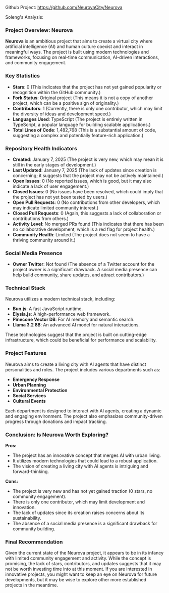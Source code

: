 Github Project: https://github.com/NeurovaCity/Neurova

Soleng's Analysis:

### Project Overview: Neurova

**Neurova** is an ambitious project that aims to create a virtual city where artificial intelligence (AI) and human culture coexist and interact in meaningful ways. The project is built using modern technologies and frameworks, focusing on real-time communication, AI-driven interactions, and community engagement.

### Key Statistics

- **Stars**: 0 (This indicates that the project has not yet gained popularity or recognition within the GitHub community.)
- **Fork Status**: Original project (This means it is not a copy of another project, which can be a positive sign of originality.)
- **Contributors**: 1 (Currently, there is only one contributor, which may limit the diversity of ideas and development speed.)
- **Languages Used**: TypeScript (The project is entirely written in TypeScript, a popular language for building scalable applications.)
- **Total Lines of Code**: 1,482,768 (This is a substantial amount of code, suggesting a complex and potentially feature-rich application.)

### Repository Health Indicators

- **Created**: January 7, 2025 (The project is very new, which may mean it is still in the early stages of development.)
- **Last Updated**: January 7, 2025 (The lack of updates since creation is concerning; it suggests that the project may not be actively maintained.)
- **Open Issues**: 0 (No reported issues, which is good, but it may also indicate a lack of user engagement.)
- **Closed Issues**: 0 (No issues have been resolved, which could imply that the project has not yet been tested by users.)
- **Open Pull Requests**: 0 (No contributions from other developers, which may indicate limited community interest.)
- **Closed Pull Requests**: 0 (Again, this suggests a lack of collaboration or contributions from others.)
- **Activity Level**: No merged PRs found (This indicates that there has been no collaborative development, which is a red flag for project health.)
- **Community Health**: Limited (The project does not seem to have a thriving community around it.)

### Social Media Presence

- **Owner Twitter**: Not found (The absence of a Twitter account for the project owner is a significant drawback. A social media presence can help build community, share updates, and attract contributors.)

### Technical Stack

Neurova utilizes a modern technical stack, including:

- **Bun.js**: A fast JavaScript runtime.
- **Elysia.js**: A high-performance web framework.
- **Pinecone Vector DB**: For AI memory and semantic search.
- **Llama 3.2 8B**: An advanced AI model for natural interactions.

These technologies suggest that the project is built on cutting-edge infrastructure, which could be beneficial for performance and scalability.

### Project Features

Neurova aims to create a living city with AI agents that have distinct personalities and roles. The project includes various departments such as:

- **Emergency Response**
- **Urban Planning**
- **Environmental Protection**
- **Social Services**
- **Cultural Events**

Each department is designed to interact with AI agents, creating a dynamic and engaging environment. The project also emphasizes community-driven progress through donations and impact tracking.

### Conclusion: Is Neurova Worth Exploring?

**Pros:**
- The project has an innovative concept that merges AI with urban living.
- It utilizes modern technologies that could lead to a robust application.
- The vision of creating a living city with AI agents is intriguing and forward-thinking.

**Cons:**
- The project is very new and has not yet gained traction (0 stars, no community engagement).
- There is only one contributor, which may limit development and innovation.
- The lack of updates since its creation raises concerns about its sustainability.
- The absence of a social media presence is a significant drawback for community building.

### Final Recommendation

Given the current state of the Neurova project, it appears to be in its infancy with limited community engagement and activity. While the concept is promising, the lack of stars, contributors, and updates suggests that it may not be worth investing time into at this moment. If you are interested in innovative projects, you might want to keep an eye on Neurova for future developments, but it may be wise to explore other more established projects in the meantime.